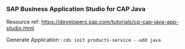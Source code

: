 ### SAP Business Application Studio for CAP Java

Resource ref: https://developers.sap.com/tutorials/cp-cap-java-app-studio.html

Generate Application : ```cds init products-service --add java```

